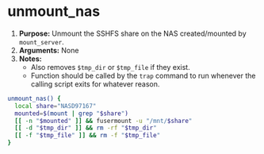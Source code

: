 # unmount_nas

1. **Purpose:** Unmount the SSHFS share on the NAS created/mounted by `mount_server`.
2. **Arguments:** None
3. **Notes:**
   - Also removes `$tmp_dir` or `$tmp_file` if they exist.
   - Function should be called by the `trap` command to run whenever the calling script exits for whatever reason.

```bash
unmount_nas() {
  local share="NASD97167"
  mounted=$(mount | grep "$share")
  [[ -n "$mounted" ]] && fusermount -u "/mnt/$share"
  [[ -d "$tmp_dir" ]] && rm -rf "$tmp_dir"
  [[ -f "$tmp_file" ]] && rm -f "$tmp_file"
}
```
